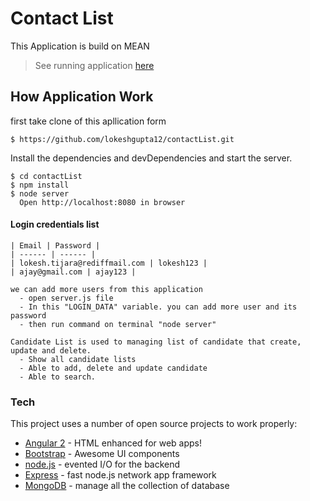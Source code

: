 # Contact List
  This Application is build on MEAN

> See running application [here]()

## How Application Work
  first take clone of this apllication form
  ```
  $ https://github.com/lokeshgupta12/contactList.git
  ```
  Install the dependencies and devDependencies and start the server.

  ```
  $ cd contactList
  $ npm install
  $ node server
	Open http://localhost:8080 in browser
```
#### Login credentials list

	| Email | Password |
	| ------ | ------ |
	| lokesh.tijara@rediffmail.com | lokesh123 |
	| ajay@gmail.com | ajay123 |

	we can add more users from this application
      - open server.js file
      - In this "LOGIN_DATA" variable. you can add more user and its password
      - then run command on terminal "node server"

    Candidate List is used to managing list of candidate that create, update and delete.
	  - Show all candidate lists
	  - Able to add, delete and update candidate
	  - Able to search.
### Tech

This project uses a number of open source projects to work properly:

* [Angular 2] - HTML enhanced for web apps!
* [Bootstrap] - Awesome UI components
* [node.js] - evented I/O for the backend
* [Express] - fast node.js network app framework
* [MongoDB] - manage all the collection of database

[//]: #
   [Bootstrap]: <https://getbootstrap.com/>
   [Angular 2]: <https://angular.io>
   [node.js]: <http://nodejs.org>
   [Express]: <http://expressjs.com>
   [MongoDB]: <https://www.mongodb.com/>

